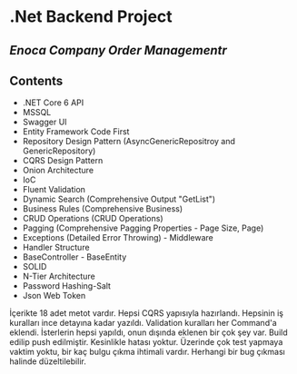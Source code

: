 # .Net Backend Project
## _Enoca Company Order Managementr_

## Contents

- .NET Core 6 API
- MSSQL
- Swagger UI
- Entity Framework Code First
- Repository Design Pattern (AsyncGenericRepositroy and GenericRepository)
- CQRS Design Pattern 
- Onion Architecture
- IoC
- Fluent Validation
- Dynamic Search (Comprehensive Output "GetList")
- Business Rules (Comprehensive Business)
- CRUD Operations (CRUD Operations)
- Pagging (Comprehensive Pagging Properties - Page Size, Page)
- Exceptions (Detailed Error Throwing) - Middleware
- Handler Structure 
- BaseController - BaseEntity 
- SOLID
- N-Tier Architecture
- Password Hashing-Salt
- Json Web Token 


İçerikte 18 adet metot vardır. Hepsi CQRS yapısıyla hazırlandı. 
Hepsinin iş kuralları ince detayına kadar yazıldı.
Validation kuralları her Command'a eklendi.
İsterlerin hepsi yapıldı, onun dışında eklenen bir çok şey var.
Build edilip push edilmiştir. Kesinlikle hatası yoktur.
Üzerinde çok test yapmaya vaktim yoktu, bir kaç bulgu çıkma ihtimali vardır.
Herhangi bir bug çıkması halinde düzeltilebilir.

